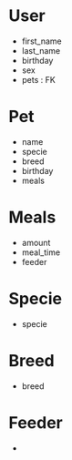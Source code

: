 
# User
- first_name
- last_name
- birthday
- sex
- pets : FK


# Pet
- name
- specie
- breed
- birthday
- meals


# Meals
- amount
- meal_time
- feeder

# Specie
- specie

# Breed
- breed

# Feeder
-